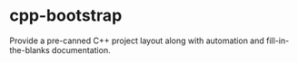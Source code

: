 # cpp-bootstrap
Provide a pre-canned C++ project layout along with automation and fill-in-the-blanks documentation.
